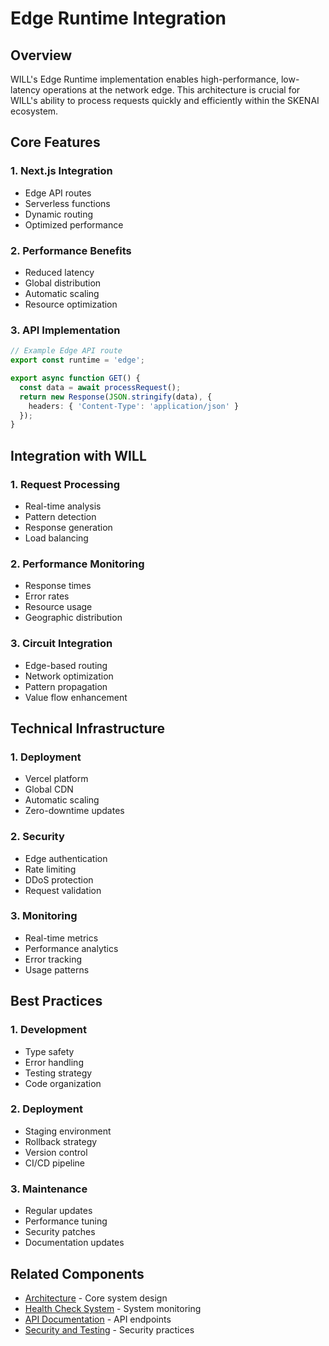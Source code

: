 # Edge Runtime Integration

## Overview
WILL's Edge Runtime implementation enables high-performance, low-latency operations at the network edge. This architecture is crucial for WILL's ability to process requests quickly and efficiently within the SKENAI ecosystem.

## Core Features

### 1. Next.js Integration
- Edge API routes
- Serverless functions
- Dynamic routing
- Optimized performance

### 2. Performance Benefits
- Reduced latency
- Global distribution
- Automatic scaling
- Resource optimization

### 3. API Implementation
```typescript
// Example Edge API route
export const runtime = 'edge';

export async function GET() {
  const data = await processRequest();
  return new Response(JSON.stringify(data), {
    headers: { 'Content-Type': 'application/json' }
  });
}
```

## Integration with WILL

### 1. Request Processing
- Real-time analysis
- Pattern detection
- Response generation
- Load balancing

### 2. Performance Monitoring
- Response times
- Error rates
- Resource usage
- Geographic distribution

### 3. Circuit Integration
- Edge-based routing
- Network optimization
- Pattern propagation
- Value flow enhancement

## Technical Infrastructure

### 1. Deployment
- Vercel platform
- Global CDN
- Automatic scaling
- Zero-downtime updates

### 2. Security
- Edge authentication
- Rate limiting
- DDoS protection
- Request validation

### 3. Monitoring
- Real-time metrics
- Performance analytics
- Error tracking
- Usage patterns

## Best Practices

### 1. Development
- Type safety
- Error handling
- Testing strategy
- Code organization

### 2. Deployment
- Staging environment
- Rollback strategy
- Version control
- CI/CD pipeline

### 3. Maintenance
- Regular updates
- Performance tuning
- Security patches
- Documentation updates

## Related Components
- [Architecture](Architecture) - Core system design
- [Health Check System](Health-Check-System) - System monitoring
- [API Documentation](API-Documentation) - API endpoints
- [Security and Testing](Security-and-Testing) - Security practices
